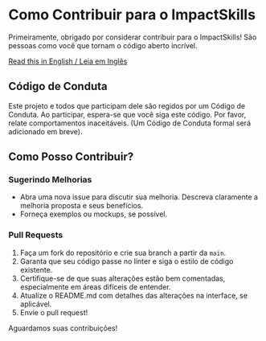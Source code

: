 # Como Contribuir para o ImpactSkills

Primeiramente, obrigado por considerar contribuir para o ImpactSkills! São pessoas como você que tornam o código aberto incrível.

[Read this in English / Leia em Inglês](./CONTRIBUTING.md)

## Código de Conduta

Este projeto e todos que participam dele são regidos por um Código de Conduta. Ao participar, espera-se que você siga este código. Por favor, relate comportamentos inaceitáveis. (Um Código de Conduta formal será adicionado em breve).

## Como Posso Contribuir?

### Sugerindo Melhorias

- Abra uma nova issue para discutir sua melhoria. Descreva claramente a melhoria proposta e seus benefícios.
- Forneça exemplos ou mockups, se possível.

### Pull Requests

1.  Faça um fork do repositório e crie sua branch a partir da `main`.
2.  Garanta que seu código passe no linter e siga o estilo de código existente.
3.  Certifique-se de que suas alterações estão bem comentadas, especialmente em áreas difíceis de entender.
4.  Atualize o README.md com detalhes das alterações na interface, se aplicável.
5.  Envie o pull request!

Aguardamos suas contribuições!
